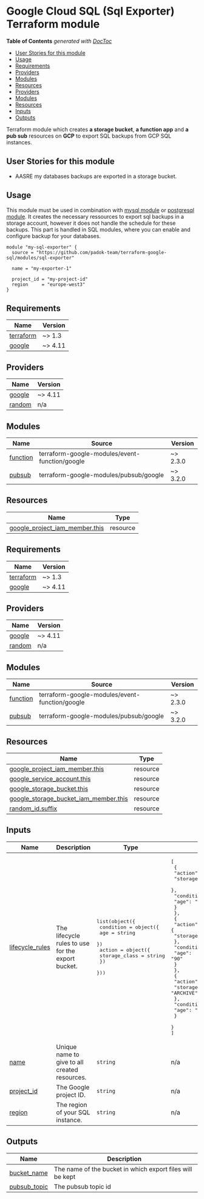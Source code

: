 # Google Cloud SQL (Sql Exporter) Terraform module

<!-- START doctoc generated TOC please keep comment here to allow auto update -->
<!-- DON'T EDIT THIS SECTION, INSTEAD RE-RUN doctoc TO UPDATE -->
**Table of Contents**  *generated with [DocToc](https://github.com/thlorenz/doctoc)*

- [User Stories for this module](#user-stories-for-this-module)
- [Usage](#usage)
- [Requirements](#requirements)
- [Providers](#providers)
- [Modules](#modules)
- [Resources](#resources)
- [Providers](#providers-1)
- [Modules](#modules-1)
- [Resources](#resources-1)
- [Inputs](#inputs)
- [Outputs](#outputs)

<!-- END doctoc generated TOC please keep comment here to allow auto update -->

Terraform module which creates **a storage bucket**, **a function app** and **a pub sub** resources on **GCP** to export SQL backups from GCP SQL instances.

## User Stories for this module

- AASRE my databases backups are exported in a storage bucket.

## Usage

This module must be used in combination with [mysql module](../mysql/) or [postgresql module](../postgresql/). It creates the necessary ressources to export sql backups in a storage account, however it does not handle the schedule for these backups. This part is handled in SQL modules, where you can enable and configure backup for your databases.

```hcl
module "my-sql-exporter" {
  source = "https://github.com/padok-team/terraform-google-sql/modules/sql-exporter"

  name = "my-exporter-1"

  project_id = "my-project-id"
  region     = "europe-west3"
}
```

<!-- BEGIN_TF_DOCS -->
## Requirements

| Name | Version |
|------|---------|
| <a name="requirement_terraform"></a> [terraform](#requirement\_terraform) | ~> 1.3 |
| <a name="requirement_google"></a> [google](#requirement\_google) | ~> 4.11 |

## Providers

| Name | Version |
|------|---------|
| <a name="provider_google"></a> [google](#provider\_google) | ~> 4.11 |
| <a name="provider_random"></a> [random](#provider\_random) | n/a |

## Modules

| Name | Source | Version |
|------|--------|---------|
| <a name="module_function"></a> [function](#module\_function) | terraform-google-modules/event-function/google | ~> 2.3.0 |
| <a name="module_pubsub"></a> [pubsub](#module\_pubsub) | terraform-google-modules/pubsub/google | ~> 3.2.0 |

## Resources

| Name | Type |
|------|------|
| [google_project_iam_member.this](https://registry.terraform.io/providers/hashicorp/google/latest/docs/resources/project_iam_member) | resource |
## Requirements

| Name | Version |
|------|---------|
| <a name="requirement_terraform"></a> [terraform](#requirement\_terraform) | ~> 1.3 |
| <a name="requirement_google"></a> [google](#requirement\_google) | ~> 4.11 |

## Providers

| Name | Version |
|------|---------|
| <a name="provider_google"></a> [google](#provider\_google) | ~> 4.11 |
| <a name="provider_random"></a> [random](#provider\_random) | n/a |

## Modules

| Name | Source | Version |
|------|--------|---------|
| <a name="module_function"></a> [function](#module\_function) | terraform-google-modules/event-function/google | ~> 2.3.0 |
| <a name="module_pubsub"></a> [pubsub](#module\_pubsub) | terraform-google-modules/pubsub/google | ~> 3.2.0 |

## Resources

| Name | Type |
|------|------|
| [google_project_iam_member.this](https://registry.terraform.io/providers/hashicorp/google/latest/docs/resources/project_iam_member) | resource |
| [google_service_account.this](https://registry.terraform.io/providers/hashicorp/google/latest/docs/resources/service_account) | resource |
| [google_storage_bucket.this](https://registry.terraform.io/providers/hashicorp/google/latest/docs/resources/storage_bucket) | resource |
| [google_storage_bucket_iam_member.this](https://registry.terraform.io/providers/hashicorp/google/latest/docs/resources/storage_bucket_iam_member) | resource |
| [random_id.suffix](https://registry.terraform.io/providers/hashicorp/random/latest/docs/resources/id) | resource |

## Inputs

| Name | Description | Type | Default | Required |
|------|-------------|------|---------|:--------:|
| <a name="input_lifecycle_rules"></a> [lifecycle\_rules](#input\_lifecycle\_rules) | The lifecycle rules to use for the export bucket. | <pre>list(object({<br>    condition = object({<br>      age = string<br>    })<br>    action = object({<br>      storage_class = string<br>    })<br>  }))</pre> | <pre>[<br>  {<br>    "action": {<br>      "storage_class": "NEARLINE"<br>    },<br>    "condition": {<br>      "age": "30"<br>    }<br>  },<br>  {<br>    "action": {<br>      "storage_class": "COLDLINE"<br>    },<br>    "condition": {<br>      "age": "90"<br>    }<br>  },<br>  {<br>    "action": {<br>      "storage_class": "ARCHIVE"<br>    },<br>    "condition": {<br>      "age": "365"<br>    }<br>  }<br>]</pre> | no |
| <a name="input_name"></a> [name](#input\_name) | Unique name to give to all created resources. | `string` | n/a | yes |
| <a name="input_project_id"></a> [project\_id](#input\_project\_id) | The Google project ID. | `string` | n/a | yes |
| <a name="input_region"></a> [region](#input\_region) | The region of your SQL instance. | `string` | n/a | yes |

## Outputs

| Name | Description |
|------|-------------|
| <a name="output_bucket_name"></a> [bucket\_name](#output\_bucket\_name) | The name of the bucket in which export files will be kept |
| <a name="output_pubsub_topic"></a> [pubsub\_topic](#output\_pubsub\_topic) | The pubsub topic id |
